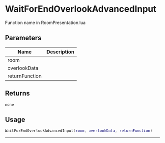 # WaitForEndOverlookAdvancedInput

Function name in RoomPresentation.lua

## Parameters

| Name           | Description |
| -------------- | ----------- |
| room           |             |
| overlookData   |             |
| returnFunction |             |

## Returns

`none`

## Usage

```lua
WaitForEndOverlookAdvancedInput(room, overlookData, returnFunction)
```

---

